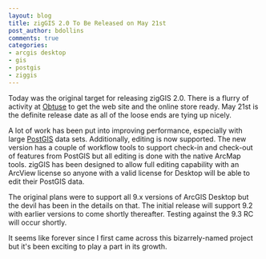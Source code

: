 ```yaml
---
layout: blog
title: zigGIS 2.0 To Be Released on May 21st
post_author: bdollins
comments: true
categories:
- arcgis desktop
- gis
- postgis
- ziggis
---
```


Today was the original target for releasing zigGIS 2.0. There is a flurry of activity at <a href="http://www.obtusesoft.com">Obtuse</a> to get the web site and the online store ready. May 21st is the definite release date as all of the loose ends are tying up nicely.

A lot of work has been put into improving performance, especially with large <a href="http://postgis.refractions.net">PostGIS</a> data sets. Additionally, editing is now supported. The new version has a couple of workflow tools to support check-in and check-out of features from PostGIS but all editing is done with the native ArcMap tools. zigGIS has been designed to allow full editing capability with an ArcView license so anyone with a valid license for Desktop will be able to edit their PostGIS data.

The original plans were to support all 9.x versions of ArcGIS Desktop but the devil has been in the details on that. The initial release will support 9.2 with earlier versions to come shortly thereafter. Testing against the 9.3 RC will occur shortly.

It seems like forever since I first came across this bizarrely-named project but it's been exciting to play a part in its growth.